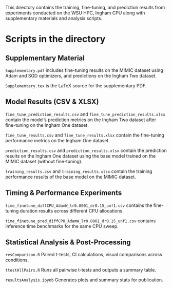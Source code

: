 This directory contains the training, fine-tuning, and prediction results from experiments conducted on the WSU HPC, Ingham CPU along with supplementary materials and analysis scripts.

# Scripts in the directory


## Supplementary Material

`Supplementary.pdf` includes fine-tuning results on the MIMIC dataset using Adam and SGD optimizers, and predictions on the Ingham Two dataset.

`Supplementary.tex` is the LaTeX source for the supplementary PDF. 

## Model Results (CSV & XLSX)

`fine_tune_prediction_results.csv` and `fine_tune_prediction_results.xlsx` contain the model’s prediction metrics on the Ingham Two dataset after fine-tuning on the Ingham One dataset.

`fine_tune_results.csv` and `fine_tune_results.xlsx` contain the fine-tuning performance metrics on the Ingham One dataset.

`prediction_results.csv` and `prediction_results.xlsx` contain the prediction results on the Ingham One dataset using the base model trained on the MIMIC dataset (without fine-tuning).

`training_results.csv` and `training_results.xlsx` contain the training performance results of the base model on the MIMIC dataset.


## Timing & Performance Experiments

`time_finetune_diffCPU_AdamW_lr0.0001_dr0.15_unf1.csv` contains the fine-tuning duration results across different CPU allocations.

`time_finetune_pred_diffCPU_AdamW_lr0.0001_dr0.15_unf1.csv` contains inference time benchmarks for the same CPU sweep. 



## Statistical Analysis & Post-Processing

`resComparison.R` Paired t-tests, CI calculations, visual comparisons across conditions.

`ttestAllPairs.R` Runs all pairwise t-tests and outputs a summary table. 

`resultsAnalysis.ipynb`  Generates plots and summary stats for publication. 
